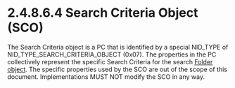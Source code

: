 <html dir="LTR" xmlns:mshelp="http://msdn.microsoft.com/mshelp" xmlns:ddue="http://ddue.schemas.microsoft.com/authoring/2003/5" xmlns:xlink="http://www.w3.org/1999/xlink" xmlns:tool="http://www.microsoft.com/tooltip">
    <head>
        <meta http-equiv="Content-Type" content="text/html; CHARSET=utf-8"></meta>
        <meta name="save" content="history"></meta>
        <title>2.4.8.6.4 Search Criteria Object (SCO)</title>
        <xml>
            <mshelp:toctitle title="2.4.8.6.4 Search Criteria Object (SCO)"></mshelp:toctitle>
            <mshelp:rltitle title="[MS-PST]: Search Criteria Object (SCO)"></mshelp:rltitle>
            <mshelp:keyword index="A" term="af3410cc-62a2-4bd9-9e77-8854d535cc22"></mshelp:keyword>
            <mshelp:attr name="DCSext.ContentType" value="open specification"></mshelp:attr>
            <mshelp:attr name="AssetID" value="af3410cc-62a2-4bd9-9e77-8854d535cc22"></mshelp:attr>
            <mshelp:attr name="TopicType" value="kbRef"></mshelp:attr>
            <mshelp:attr name="DCSext.Title" value="[MS-PST]: Search Criteria Object (SCO)" />
        </xml>
    </head>
    <body>
        <div id="header">
            <h1 class="heading">2.4.8.6.4 Search Criteria Object (SCO)</h1>
        </div>
        <div id="mainSection">
            <div id="mainBody">
                <div id="allHistory" class="saveHistory"></div>
                <div id="sectionSection0" class="section" name="collapseableSection">
                    

<p>The Search Criteria object is a PC that is identified by a
special NID_TYPE of NID_TYPE_SEARCH_CRITERIA_OBJECT (0x07). The properties in
the PC collectively represent the specific Search Criteria for the search <a href="08220cc9-69b1-4072-a2e7-2a0ff201d505.html#gt_0682daa7-c1b8-419b-8a32-6048833d0b72">Folder object</a>. The specific
properties used by the SCO are out of the scope of this document.
Implementations MUST NOT modify the SCO in any way.</p>
                </div>
            </div>
        </div>
    </body>
</html>